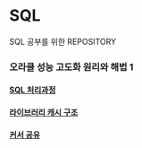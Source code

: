 # SQL
SQL 공부를 위한 REPOSITORY

### 오라클 성능 고도화 원리와 해법 1
#### [SQL 처리과정](https://github.com/soobin1080/SQL/blob/main/SQL%20Processing.md)
#### [라이브러리 캐시 구조](https://github.com/soobin1080/SQL/blob/main/LibraryCache.md)
#### [커서 공유](https://github.com/soobin1080/SQL/blob/main/Cursor%20Sharing)
